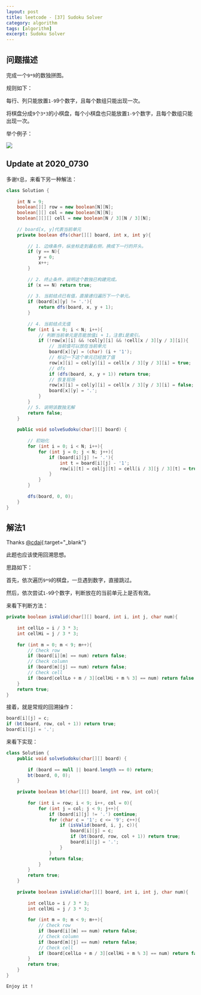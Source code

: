 ```yaml
---
layout: post
title: leetcode - [37] Sudoku Solver
category: algorithm
tags: [algorithm]
excerpt: Sudoku Solver
---
```


## 问题描述  

完成一个`9*9`的数独拼图。  

规则如下：  

每行、列只能放置`1-9`9个数字，且每个数组只能出现一次。  

将棋盘分成`9`个`3*3`的小棋盘，每个小棋盘也只能放置`1-9`个数字，且每个数组只能出现一次。   



举个例子：  

![](https://yyc-images.oss-cn-beijing.aliyuncs.com/leetcode_37_demo.png)  

## Update at 2020_0730  

多谢`Y`总，来看下另一种解法：  

``` java
class Solution {
    
    int N = 9;
    boolean[][] row = new boolean[N][N];
    boolean[][] col = new boolean[N][N];
    boolean[][][] cell = new boolean[N / 3][N / 3][N];
    
    // board[x, y]代表当前单元
    private boolean dfs(char[][] board, int x, int y){
        
        // 1. 边缘条件，纵坐标走到最右侧，换成下一行的开头。
        if (y == N){
            y = 0;
            x++;
        }
        
        // 2. 终止条件，说明这个数独已构建完成。
        if (x == N) return true;
        
        // 3. 当前结点已有值，直接递归遍历下一个单元。
        if (board[x][y] != '.'){
            return dfs(board, x, y + 1);
        }
        
        // 4. 当前结点无值
        for (int i = 0; i < N; i++){
            // 判断当前单元是否能放值i + 1，注意i是索引。
            if (!row[x][i] && !col[y][i] && !cell[x / 3][y / 3][i]){
                // 当前值可以放在当前单元
                board[x][y] = (char) (i + '1');
                // 标记一下这个单元已经放了值
                row[x][i] = col[y][i] = cell[x / 3][y / 3][i] = true;
                // dfs
                if (dfs(board, x, y + 1)) return true;
                // 恢复现场
                row[x][i] = col[y][i] = cell[x / 3][y / 3][i] = false;
                board[x][y] = '.';
            }
        }
        // 5. 说明该数独无解
        return false;
    }
    
    public void solveSudoku(char[][] board) {
        
        // 初始化
        for (int i = 0; i < N; i++){
            for (int j = 0; j < N; j++){
                if (board[i][j] != '.'){
                    int t = board[i][j] - '1';
                    row[i][t] = col[j][t] = cell[i / 3][j / 3][t] = true;
                }
            }
        }
        
        dfs(board, 0, 0);
    }
}
```


## 解法1  


Thanks [@cdai](https://leetcode.com/problems/sudoku-solver/discuss/15752/Straight-Forward-Java-Solution-Using-Backtracking){:target="_blank"}  

此题也应该使用回溯思想。  


思路如下：  

首先，依次遍历`9*9`的棋盘，一旦遇到数字，直接跳过。  

然后，依次尝试`1-9`9个数字，判断放在的当前单元上是否有效。  

来看下判断方法：  

```java
private boolean isValid(char[][] board, int i, int j, char num){
    
    int cellLo = i / 3 * 3;
    int cellHi = j / 3 * 3;
    
    for (int m = 0; m < 9; m++){
        // Check row
        if (board[i][m] == num) return false;
        // Check column
        if (board[m][j] == num) return false;
        // Check cell
        if (board[cellLo + m / 3][cellHi + m % 3] == num) return false;
    }
    return true;
}
```

接着，就是常规的回溯操作：  

``` java
board[i][j] = c;
if (bt(board, row, col + 1)) return true;
board[i][j] = '.';    
```



来看下实现：  


``` java
class Solution {
    public void solveSudoku(char[][] board) {
        
        if (board == null || board.length == 0) return;
        bt(board, 0, 0);
    }
    
    private boolean bt(char[][] board, int row, int col){
        
        for (int i = row; i < 9; i++, col = 0){
            for (int j = col; j < 9; j++){
                if (board[i][j] != '.') continue;
                for (char c = '1'; c <= '9'; c++){
                    if (isValid(board, i, j, c)){
                        board[i][j] = c;
                        if (bt(board, row, col + 1)) return true;
                        board[i][j] = '.';    
                    }
                }
                return false;
            }
        }
        return true;
    }
    
    private boolean isValid(char[][] board, int i, int j, char num){
        
        int cellLo = i / 3 * 3;
        int cellHi = j / 3 * 3;
        
        for (int m = 0; m < 9; m++){
            // Check row
            if (board[i][m] == num) return false;
            // Check column
            if (board[m][j] == num) return false;
            // Check cell
            if (board[cellLo + m / 3][cellHi + m % 3] == num) return false;
        }
        return true;
    }
}
```

`Enjoy it ! `